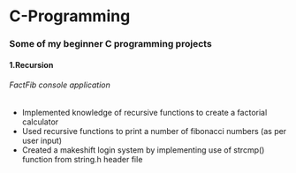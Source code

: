 # C-Programming
### Some of my beginner C programming projects

#### 1.Recursion
###### FactFib console application
 * Implemented knowledge of recursive functions to create a factorial calculator  <br>
 * Used recursive functions to print a number of fibonacci numbers (as per user input) <br>
 * Created a makeshift login system by implementing use of strcmp() function from string.h header file <br>
